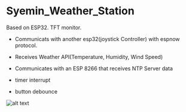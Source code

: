 # Syemin_Weather_Station

Based on ESP32. TFT monitor. 

- Communicats with another esp32(joystick Controller) with espnow protocol. 
- Receives Weather API(Temperature, Humidity, Wind Speed)
- Communicates with an ESP 8266 that receives NTP Server data

- timer interrupt
- button debounce


![alt text](https://github.com/syeminpark/Syemin_Weather_Station/blob/main/readmeImage.png?raw=true)
